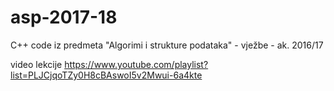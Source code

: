 # asp-2017-18
C++ code iz predmeta "Algorimi i strukture podataka" - vježbe - ak. 2016/17

video lekcije
https://www.youtube.com/playlist?list=PLJCjqoTZy0H8cBAswoI5v2Mwui-6a4kte
